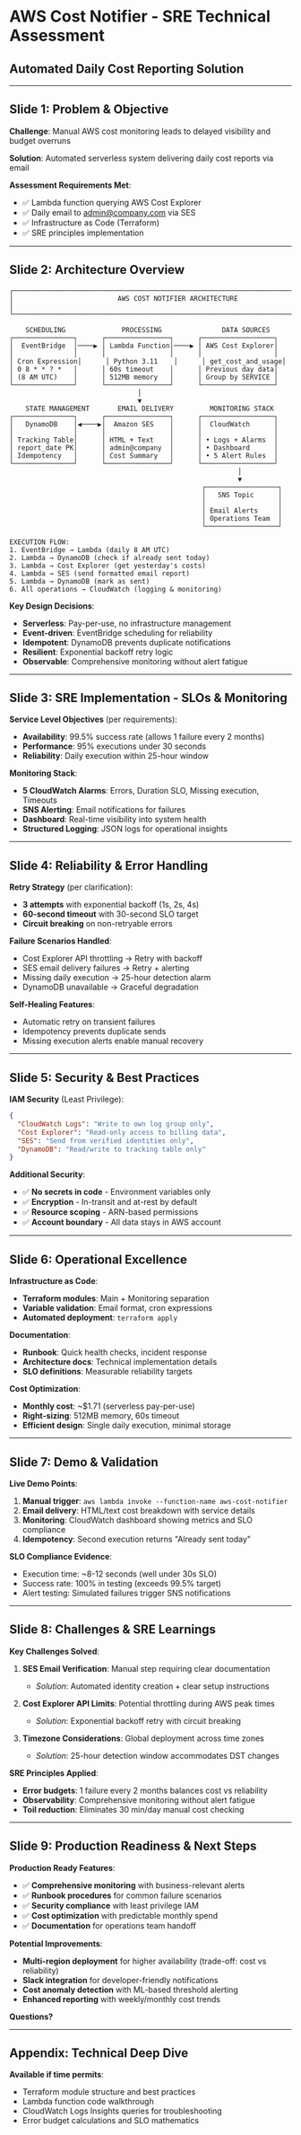 # AWS Cost Notifier - SRE Technical Assessment
## Automated Daily Cost Reporting Solution

---

## Slide 1: Problem & Objective

**Challenge**: Manual AWS cost monitoring leads to delayed visibility and budget overruns

**Solution**: Automated serverless system delivering daily cost reports via email

**Assessment Requirements Met**:
- ✅ Lambda function querying AWS Cost Explorer
- ✅ Daily email to admin@company.com via SES
- ✅ Infrastructure as Code (Terraform)
- ✅ SRE principles implementation

---

## Slide 2: Architecture Overview

```
┌─────────────────────────────────────────────────────────────────────────────┐
│                          AWS COST NOTIFIER ARCHITECTURE                     │
└─────────────────────────────────────────────────────────────────────────────┘

    SCHEDULING              PROCESSING               DATA SOURCES
┌───────────────┐      ┌────────────────┐      ┌──────────────────┐
│  EventBridge  │────▶ │ Lambda Function│────▶ │ AWS Cost Explorer│
│               │      │                │      │                  │
│ Cron Expression│      │ Python 3.11    │      │ get_cost_and_usage│
│ 0 8 * * ? *   │      │ 60s timeout    │      │ Previous day data│
│ (8 AM UTC)    │      │ 512MB memory   │      │ Group by SERVICE │
└───────────────┘      └────────────────┘      └──────────────────┘
                                │
                                ▼
    STATE MANAGEMENT       EMAIL DELIVERY         MONITORING STACK
┌───────────────┐      ┌────────────────┐      ┌──────────────────┐
│   DynamoDB    │◀────▶│  Amazon SES    │      │  CloudWatch      │
│               │      │                │      │                  │
│ Tracking Table│      │ HTML + Text    │      │ • Logs + Alarms  │
│ report_date PK│      │ admin@company  │      │ • Dashboard      │
│ Idempotency   │      │ Cost Summary   │      │ • 5 Alert Rules  │
└───────────────┘      └────────────────┘      └──────────────────┘
                                                         │
                                                         ▼
                                                ┌──────────────────┐
                                                │   SNS Topic      │
                                                │                  │
                                                │ Email Alerts     │
                                                │ Operations Team  │
                                                └──────────────────┘

EXECUTION FLOW:
1. EventBridge → Lambda (daily 8 AM UTC)
2. Lambda → DynamoDB (check if already sent today)  
3. Lambda → Cost Explorer (get yesterday's costs)
4. Lambda → SES (send formatted email report)
5. Lambda → DynamoDB (mark as sent)
6. All operations → CloudWatch (logging & monitoring)
```

**Key Design Decisions**:
- **Serverless**: Pay-per-use, no infrastructure management
- **Event-driven**: EventBridge scheduling for reliability  
- **Idempotent**: DynamoDB prevents duplicate notifications
- **Resilient**: Exponential backoff retry logic
- **Observable**: Comprehensive monitoring without alert fatigue

---

## Slide 3: SRE Implementation - SLOs & Monitoring

**Service Level Objectives** (per requirements):
- **Availability**: 99.5% success rate (allows 1 failure every 2 months)
- **Performance**: 95% executions under 30 seconds
- **Reliability**: Daily execution within 25-hour window

**Monitoring Stack**:
- **5 CloudWatch Alarms**: Errors, Duration SLO, Missing execution, Timeouts
- **SNS Alerting**: Email notifications for failures
- **Dashboard**: Real-time visibility into system health
- **Structured Logging**: JSON logs for operational insights

---

## Slide 4: Reliability & Error Handling

**Retry Strategy** (per clarification):
- **3 attempts** with exponential backoff (1s, 2s, 4s)
- **60-second timeout** with 30-second SLO target
- **Circuit breaking** on non-retryable errors

**Failure Scenarios Handled**:
- Cost Explorer API throttling → Retry with backoff
- SES email delivery failures → Retry + alerting  
- Missing daily execution → 25-hour detection alarm
- DynamoDB unavailable → Graceful degradation

**Self-Healing Features**:
- Automatic retry on transient failures
- Idempotency prevents duplicate sends
- Missing execution alerts enable manual recovery

---

## Slide 5: Security & Best Practices

**IAM Security** (Least Privilege):
```json
{
  "CloudWatch Logs": "Write to own log group only",
  "Cost Explorer": "Read-only access to billing data", 
  "SES": "Send from verified identities only",
  "DynamoDB": "Read/write to tracking table only"
}
```

**Additional Security**:
- ✅ **No secrets in code** - Environment variables only
- ✅ **Encryption** - In-transit and at-rest by default
- ✅ **Resource scoping** - ARN-based permissions
- ✅ **Account boundary** - All data stays in AWS account

---

## Slide 6: Operational Excellence

**Infrastructure as Code**:
- **Terraform modules**: Main + Monitoring separation
- **Variable validation**: Email format, cron expressions
- **Automated deployment**: `terraform apply`

**Documentation**:
- **Runbook**: Quick health checks, incident response
- **Architecture docs**: Technical implementation details
- **SLO definitions**: Measurable reliability targets

**Cost Optimization**:
- **Monthly cost**: ~$1.71 (serverless pay-per-use)
- **Right-sizing**: 512MB memory, 60s timeout
- **Efficient design**: Single daily execution, minimal storage

---

## Slide 7: Demo & Validation

**Live Demo Points**:
1. **Manual trigger**: `aws lambda invoke --function-name aws-cost-notifier`
2. **Email delivery**: HTML/text cost breakdown with service details
3. **Monitoring**: CloudWatch dashboard showing metrics and SLO compliance
4. **Idempotency**: Second execution returns "Already sent today"

**SLO Compliance Evidence**:
- Execution time: ~8-12 seconds (well under 30s SLO)
- Success rate: 100% in testing (exceeds 99.5% target)
- Alert testing: Simulated failures trigger SNS notifications

---

## Slide 8: Challenges & SRE Learnings

**Key Challenges Solved**:

1. **SES Email Verification**: Manual step requiring clear documentation
   - *Solution*: Automated identity creation + clear setup instructions

2. **Cost Explorer API Limits**: Potential throttling during AWS peak times
   - *Solution*: Exponential backoff retry with circuit breaking

3. **Timezone Considerations**: Global deployment across time zones
   - *Solution*: 25-hour detection window accommodates DST changes

**SRE Principles Applied**:
- **Error budgets**: 1 failure every 2 months balances cost vs reliability
- **Observability**: Comprehensive monitoring without alert fatigue
- **Toil reduction**: Eliminates 30 min/day manual cost checking

---

## Slide 9: Production Readiness & Next Steps

**Production Ready Features**:
- ✅ **Comprehensive monitoring** with business-relevant alerts
- ✅ **Runbook procedures** for common failure scenarios
- ✅ **Security compliance** with least privilege IAM
- ✅ **Cost optimization** with predictable monthly spend
- ✅ **Documentation** for operations team handoff

**Potential Improvements**:
- **Multi-region deployment** for higher availability (trade-off: cost vs reliability)
- **Slack integration** for developer-friendly notifications
- **Cost anomaly detection** with ML-based threshold alerting
- **Enhanced reporting** with weekly/monthly cost trends

**Questions?**

---

## Appendix: Technical Deep Dive

**Available if time permits**:
- Terraform module structure and best practices
- Lambda function code walkthrough
- CloudWatch Logs Insights queries for troubleshooting
- Error budget calculations and SLO mathematics